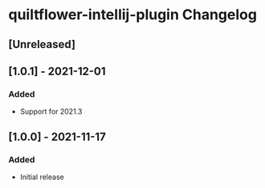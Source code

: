 <!-- Keep a Changelog guide -> https://keepachangelog.com -->

# quiltflower-intellij-plugin Changelog

## [Unreleased]

## [1.0.1] - 2021-12-01
### Added
- Support for 2021.3

## [1.0.0] - 2021-11-17
### Added
- Initial release
